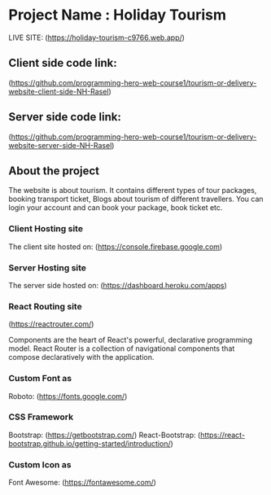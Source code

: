 # Project Name : Holiday Tourism

LIVE SITE: (https://holiday-tourism-c9766.web.app/)

## Client side code link:

(https://github.com/programming-hero-web-course1/tourism-or-delivery-website-client-side-NH-Rasel)

## Server side code link:

(https://github.com/programming-hero-web-course1/tourism-or-delivery-website-server-side-NH-Rasel)

## About the project

The website is about tourism. It contains different types of tour packages, booking transport ticket, Blogs about tourism of different travellers. You can login your account and can book your package, book ticket etc. 

### Client Hosting site

The client site hosted on: (https://console.firebase.google.com) 

### Server Hosting site

The server side hosted on: (https://dashboard.heroku.com/apps)

### React Routing site

(https://reactrouter.com/)

Components are the heart of React's powerful, declarative programming model. React Router is a collection of navigational components that compose declaratively with the application.

### Custom Font as

Roboto: (https://fonts.google.com/)

### CSS Framework

Bootstrap: (https://getbootstrap.com/)
React-Bootstrap: (https://react-bootstrap.github.io/getting-started/introduction/)

### Custom Icon as

Font Awesome: (https://fontawesome.com/)
